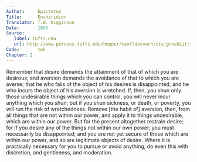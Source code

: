 ```yaml
---
Author:     Epictetus  
Title:      Enchiridion  
Translator: T.W. Higginson  
Date:       1865  
Source:
   label: tufts.edu
   url: http://www.perseus.tufts.edu/hopper/text?doc=urn:cts:greekLit:tlg0557.tlg002.perseus-eng2:1
Code:       twh  
Chapter: 2
---
```


Remember that desire demands the attainment of that of which you are desirous;
and aversion demands the avoidance of that to which you are averse; that he who
fails of the object of his desires is disappointed; and he who incurs the
object of his aversion is wretched.  If, then, you shun only those undesirable
things which you can control, you will never incur anything which you shun; but
if you shun sickness, or death, or poverty, you will run the risk of
wretchedness. Remove [the habit of] aversion, then, from all things that are
not within our power, and apply it to things undesirable, which are within our
power.  But for the present altogether restrain desire; for if you desire any
of the things not within our own power, you must necessarily be disappointed;
and you are not yet secure of those which are within our power, and so are
legitimate objects of desire. Where it is practically necessary for you to
pursue or avoid anything, do even this with discretion, and gentleness, and
moderation.


